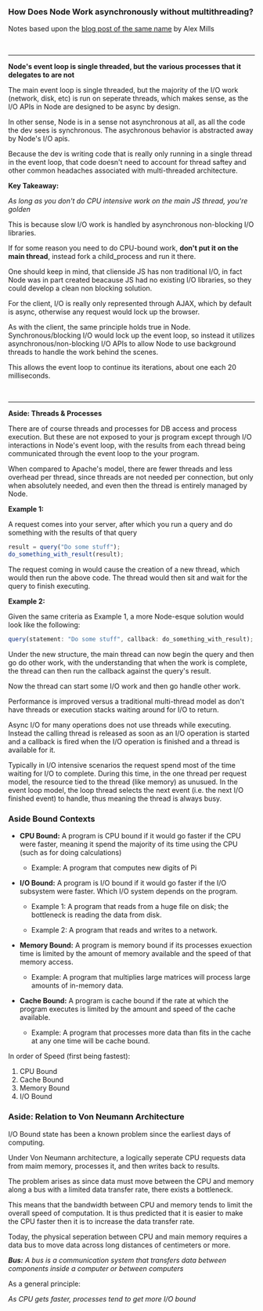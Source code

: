 ### How Does Node Work asynchronously without multithreading?
Notes based upon the [blog post of the same name](https://softwareengineeringdaily.com/2015/08/02/how-does-node-js-work-asynchronously-without-multithreading/) by Alex Mills

</br>

___

__Node's event loop is single threaded, but the various processes that it delegates to are not__

The main event loop is single threaded, but the majority of the I/O work (network, disk, etc) is run on seperate threads, which makes sense, as the I/O APIs in Node are designed to be async by design.

In other sense, Node is in a sense not asynchronous at all, as all the code the dev sees is synchronous.  The asychronous behavior is abstracted away by Node's I/O apis.

Because the dev is writing code that is really only running in a single thread in the event loop, that code doesn't need to account for thread saftey and other common headaches associated with multi-threaded architecture.

__Key Takeaway:__

*As long as you don't do CPU intensive work on the main JS thread, you're golden*

This is because slow I/O work is handled by asynchronous non-blocking I/O libraries.

If for some reason you need to do CPU-bound work, __don't put it on the main thread__, instead fork a child_process and run it there.

One should keep in mind, that clienside JS has non traditional I/O, in fact Node was in part created beacause JS had no existing I/O libraries, so they could develop a clean non blocking solution.

For the client, I/O is really only represented through AJAX, which by default is async, otherwise any request would lock up the browser.

As with the client, the same principle holds true in Node. Synchronous/blocking I/O would lock up the event loop, so instead it utilizes asynchronous/non-blocking I/O APIs to allow Node to use background threads to handle the work behind the scenes.

This allows the event loop to continue its iterations, about one each 20 milliseconds.

</br>

___

__Aside: Threads & Processes__

There are of course threads and processes for DB access and process execution.  But these are not exposed to your js program except through I/O interactions in Node's event loop, with the results from each thread being communicated through the event loop to the your program.

When compared to Apache's model, there are fewer threads and less overhead per thread, since threads are not needed per connection, but only when absolutely needed, and even then the thread is entirely managed by Node.

__Example 1:__

A request comes into your server, after which you run a query and do something with the results of that query

```javascript
result = query("Do some stuff");
do_something_with_result(result);
```
The request coming in would cause the creation of a new thread, which would then run the above code.  The thread would then sit and wait for the query to finish executing.

__Example 2:__

Given the same criteria as Example 1, a more Node-esque solution would look like the following:

```javascript
query(statement: "Do some stuff", callback: do_something_with_result);
```

Under the new structure, the main thread can now begin the query and then go do other work, with the understanding that when the work is complete, the thread can then run the callback against the query's result.

Now the thread can start some I/O work and then go handle other work.

Performance is improved versus a traditional multi-thread model as don't have threads or execution stacks waiting around for I/O to return. 

Async I/O for many operations does not use threads while executing.  Instead the calling thread is released as soon as an I/O operation is started and a callback is fired when the I/O operation is finished and a thread is available for it. 

Typically in I/O intensive scenarios the request spend most of the time waiting for I/O to complete.  During this time, in the one thread per request model, the resource tied to the thread (like memory) as unusued.  In the event loop model, the loop thread selects the next event (i.e. the next I/O finished event) to handle, thus meaning the thread is always busy.


### Aside Bound Contexts
* __CPU Bound:__ A program is CPU bound if it would go faster if the CPU were faster, meaning it spend the majority of its time using the CPU (such as for doing calculations)
    * Example: A program that computes new digits of Pi

* __I/O Bound:__ A program is I/O bound if it would go faster if the I/O subsystem were faster. Which I/O system depends on the program.
    * Example 1: A program that reads from a huge file on disk; the bottleneck is reading the data from disk.

    * Example 2: A program that reads and writes to a network.

* __Memory Bound:__ A program is memory bound if its processes exuection time is limited by the amount of memory available and the speed of that memory access.
    * Example: A program that multiplies large matrices will process large amounts of in-memory data.

* __Cache Bound:__ A program is cache bound if the rate at which the program executes is limited by the amount and speed of the cache available.  
    * Example: A program that processes more data than fits in the cache at any one time will be cache bound.

In order of Speed (first being fastest):
1. CPU Bound
2. Cache Bound
3. Memory Bound
4. I/O Bound


### Aside: Relation to Von Neumann Architecture
I/O Bound state has been a known problem since the earliest days of computing.

Under Von Neumann architecture, a logically seperate CPU requests data from maim memory, processes it, and then writes back to results.

The problem arises as since data must move between the CPU and memory along a bus with a limited data transfer rate, there exists a bottleneck.  

This means that the bandwidth between CPU and memory tends to limit the overall speed of computation.  It is thus predicted that it is easier to make the CPU faster then it is to increase the data transfer rate.

Today, the physical seperation between CPU and main memory requires a data bus to move data across long distances of centimeters or more.

*__Bus:__ A bus is a communication system that transfers data between components inside a computer or between computers*

As a general principle: 

*As CPU gets faster, processes tend to get more I/O bound*
